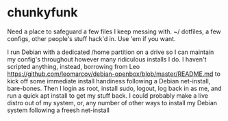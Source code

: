 # chunkyfunk

Need a place to safeguard a few files I keep messing with. ~/ dotfiles, a few configs, other people's stuff hack'd in. Use 'em if you want.

I run Debian with a dedicated /home partition on a drive so I can maintain my config's throughout however many ridiculous installs I do. I haven't scripted anything, instead, borrowing from Leo 
https://github.com/leomarcov/debian-openbox/blob/master/README.md
to kick off some immediate install handiness following a Debian net-install, bare-bones. Then I login as root, install sudo, logout, log back in as me, and run a quick apt install to get my stuff back. I could probably make a live distro out of my system, or, any number of other ways to install my Debian system following a freesh net-install
